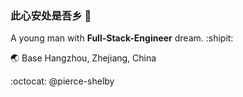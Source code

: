 ### 此心安处是吾乡 :high_brightness:
<!--this README.md is a Personal Profile which will present at GitHub profile-->

A young man with **Full-Stack-Engineer** dream. :shipit:

:earth_asia: Base Hangzhou, Zhejiang, China

:octocat: @pierce-shelby


